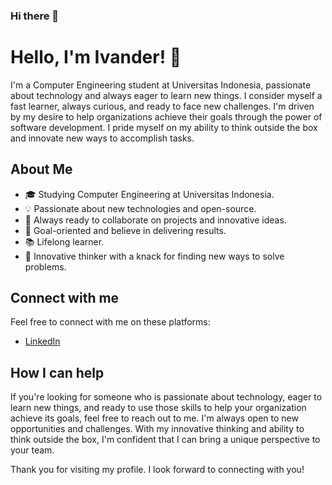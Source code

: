 ### Hi there 👋

# Hello, I'm Ivander! 👋

I'm a Computer Engineering student at Universitas Indonesia, passionate about technology and always eager to learn new things. I consider myself a fast learner, always curious, and ready to face new challenges. I'm driven by my desire to help organizations achieve their goals through the power of software development. I pride myself on my ability to think outside the box and innovate new ways to accomplish tasks.

## About Me

- 🎓 Studying Computer Engineering at Universitas Indonesia.
- 💡 Passionate about new technologies and open-source.
- 🚀 Always ready to collaborate on projects and innovative ideas.
- 🎯 Goal-oriented and believe in delivering results.
- 📚 Lifelong learner.
- 🧠 Innovative thinker with a knack for finding new ways to solve problems.

## Connect with me

Feel free to connect with me on these platforms:

- [LinkedIn](https://www.linkedin.com/in/ivander-wijaya/)
<!--- [Twitter](https://twitter.com/your-twitter-handle/)-->
<!--- [Personal Website](https://your-website.com/)-->

## How I can help

If you're looking for someone who is passionate about technology, eager to learn new things, and ready to use those skills to help your organization achieve its goals, feel free to reach out to me. I'm always open to new opportunities and challenges. With my innovative thinking and ability to think outside the box, I'm confident that I can bring a unique perspective to your team.

Thank you for visiting my profile. I look forward to connecting with you!

<!--
**Iv4nd3r/Iv4nd3r** is a ✨ _special_ ✨ repository because its `README.md` (this file) appears on your GitHub profile.

Here are some ideas to get you started:

- 🔭 I’m currently working on ...
- 🌱 I’m currently learning ...
- 👯 I’m looking to collaborate on ...
- 🤔 I’m looking for help with ...
- 💬 Ask me about ...
- 📫 How to reach me: ...
- 😄 Pronouns: ...
- ⚡ Fun fact: ...
-->

